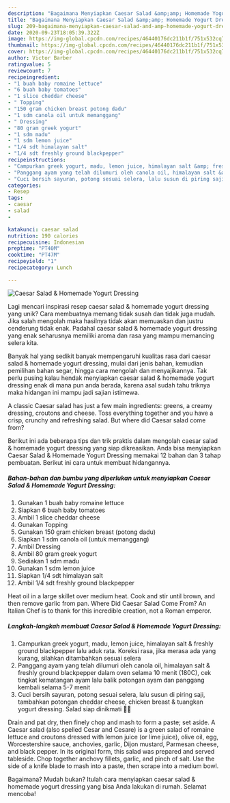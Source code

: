 ```yaml
---
description: "Bagaimana Menyiapkan Caesar Salad &amp;amp; Homemade Yogurt Dressing yang Enak Banget"
title: "Bagaimana Menyiapkan Caesar Salad &amp;amp; Homemade Yogurt Dressing yang Enak Banget"
slug: 209-bagaimana-menyiapkan-caesar-salad-and-amp-homemade-yogurt-dressing-yang-enak-banget
date: 2020-09-23T18:05:39.322Z
image: https://img-global.cpcdn.com/recipes/46440176dc211b1f/751x532cq70/caesar-salad-homemade-yogurt-dressing-foto-resep-utama.jpg
thumbnail: https://img-global.cpcdn.com/recipes/46440176dc211b1f/751x532cq70/caesar-salad-homemade-yogurt-dressing-foto-resep-utama.jpg
cover: https://img-global.cpcdn.com/recipes/46440176dc211b1f/751x532cq70/caesar-salad-homemade-yogurt-dressing-foto-resep-utama.jpg
author: Victor Barber
ratingvalue: 5
reviewcount: 7
recipeingredient:
- "1 buah baby romaine lettuce"
- "6 buah baby tomatoes"
- "1 slice cheddar cheese"
- " Topping"
- "150 gram chicken breast potong dadu"
- "1 sdm canola oil untuk memanggang"
- " Dressing"
- "80 gram greek yogurt"
- "1 sdm madu"
- "1 sdm lemon juice"
- "1/4 sdt himalayan salt"
- "1/4 sdt freshly ground blackpepper"
recipeinstructions:
- "Campurkan greek yogurt, madu, lemon juice, himalayan salt &amp; freshly ground blackpepper lalu aduk rata. Koreksi rasa, jika merasa ada yang kurang, silahkan ditambahkan sesuai selera"
- "Panggang ayam yang telah dilumuri oleh canola oil, himalayan salt &amp; freshly ground blackpepper dalam oven selama 10 menit (180C), cek tingkat kematangan ayam lalu balik potongan ayam dan panggang kembali selama 5-7 menit"
- "Cuci bersih sayuran, potong sesuai selera, lalu susun di piring saji, tambahkan potongan cheddar cheese, chicken breast &amp; tuangkan yogurt dressing. Salad siap dinikmati 🥗✨"
categories:
- Resep
tags:
- caesar
- salad
- 

katakunci: caesar salad  
nutrition: 190 calories
recipecuisine: Indonesian
preptime: "PT40M"
cooktime: "PT47M"
recipeyield: "1"
recipecategory: Lunch

---
```



![Caesar Salad &amp; Homemade Yogurt Dressing](https://img-global.cpcdn.com/recipes/46440176dc211b1f/751x532cq70/caesar-salad-homemade-yogurt-dressing-foto-resep-utama.jpg)

Lagi mencari inspirasi resep caesar salad &amp; homemade yogurt dressing yang unik? Cara membuatnya memang tidak susah dan tidak juga mudah. Jika salah mengolah maka hasilnya tidak akan memuaskan dan justru cenderung tidak enak. Padahal caesar salad &amp; homemade yogurt dressing yang enak seharusnya memiliki aroma dan rasa yang mampu memancing selera kita.

Banyak hal yang sedikit banyak mempengaruhi kualitas rasa dari caesar salad &amp; homemade yogurt dressing, mulai dari jenis bahan, kemudian pemilihan bahan segar, hingga cara mengolah dan menyajikannya. Tak perlu pusing kalau hendak menyiapkan caesar salad &amp; homemade yogurt dressing enak di mana pun anda berada, karena asal sudah tahu triknya maka hidangan ini mampu jadi sajian istimewa.

A classic Caesar salad has just a few main ingredients: greens, a creamy dressing, croutons and cheese. Toss everything together and you have a crisp, crunchy and refreshing salad. But where did Caesar salad come from?


Berikut ini ada beberapa tips dan trik praktis dalam mengolah caesar salad &amp; homemade yogurt dressing yang siap dikreasikan. Anda bisa menyiapkan Caesar Salad &amp; Homemade Yogurt Dressing memakai 12 bahan dan 3 tahap pembuatan. Berikut ini cara untuk membuat hidangannya.

<!--inarticleads1-->

##### Bahan-bahan dan bumbu yang diperlukan untuk menyiapkan Caesar Salad &amp; Homemade Yogurt Dressing:

1. Gunakan 1 buah baby romaine lettuce
1. Siapkan 6 buah baby tomatoes
1. Ambil 1 slice cheddar cheese
1. Gunakan  Topping
1. Gunakan 150 gram chicken breast (potong dadu)
1. Siapkan 1 sdm canola oil (untuk memanggang)
1. Ambil  Dressing
1. Ambil 80 gram greek yogurt
1. Sediakan 1 sdm madu
1. Gunakan 1 sdm lemon juice
1. Siapkan 1/4 sdt himalayan salt
1. Ambil 1/4 sdt freshly ground blackpepper


Heat oil in a large skillet over medium heat. Cook and stir until brown, and then remove garlic from pan. Where Did Caesar Salad Come From? An Italian Chef is to thank for this incredible creation, not a Roman emperor. 

<!--inarticleads2-->

##### Langkah-langkah membuat Caesar Salad &amp; Homemade Yogurt Dressing:

1. Campurkan greek yogurt, madu, lemon juice, himalayan salt &amp; freshly ground blackpepper lalu aduk rata. Koreksi rasa, jika merasa ada yang kurang, silahkan ditambahkan sesuai selera
1. Panggang ayam yang telah dilumuri oleh canola oil, himalayan salt &amp; freshly ground blackpepper dalam oven selama 10 menit (180C), cek tingkat kematangan ayam lalu balik potongan ayam dan panggang kembali selama 5-7 menit
1. Cuci bersih sayuran, potong sesuai selera, lalu susun di piring saji, tambahkan potongan cheddar cheese, chicken breast &amp; tuangkan yogurt dressing. Salad siap dinikmati 🥗✨


Drain and pat dry, then finely chop and mash to form a paste; set aside. A Caesar salad (also spelled Cesar and Cesare) is a green salad of romaine lettuce and croutons dressed with lemon juice (or lime juice), olive oil, egg, Worcestershire sauce, anchovies, garlic, Dijon mustard, Parmesan cheese, and black pepper. In its original form, this salad was prepared and served tableside. Chop together anchovy fillets, garlic, and pinch of salt. Use the side of a knife blade to mash into a paste, then scrape into a medium bowl. 

Bagaimana? Mudah bukan? Itulah cara menyiapkan caesar salad &amp; homemade yogurt dressing yang bisa Anda lakukan di rumah. Selamat mencoba!
